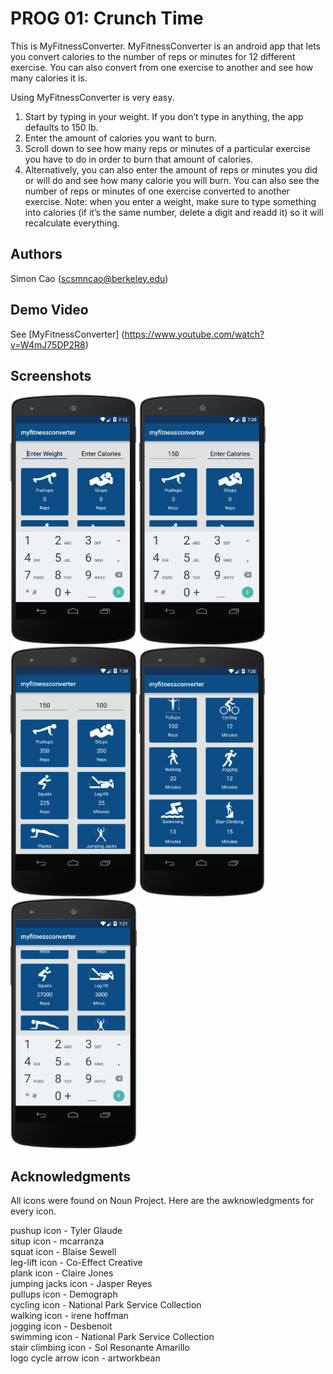 # PROG 01: Crunch Time

This is MyFitnessConverter. MyFitnessConverter is an android app that lets you convert calories to the number of reps or minutes for 12 different exercise. You can also convert from one exercise to another and see how many calories it is.

Using MyFitnessConverter is very easy. 

1. Start by typing in your weight. If you don’t type in anything, the app defaults to 150 lb. 
2. Enter the amount of calories you want to burn.
3. Scroll down to see how many reps or minutes of a particular exercise you have to do in order to burn that amount of calories.
4. Alternatively, you can also enter the amount of reps or minutes you did or will do and see how many calorie you will burn. You can also see the number of reps or minutes of one exercise converted to another exercise.
Note: when you enter a weight, make sure to type something into calories (if it’s the same number, delete a digit and readd it) so it will recalculate everything.


## Authors

Simon Cao ([scsmncao@berkeley.edu](mailto:scsmncao@berkeley.edu))

## Demo Video

See [MyFitnessConverter] (https://www.youtube.com/watch?v=W4mJ75DP2R8)

## Screenshots

<img src="screenshots/screenshot1.png" height="400" alt="Screenshot"/>
<img src="screenshots/screenshot2.png" height="400" alt="Screenshot"/>
<img src="screenshots/screenshot3.png" height="400" alt="Screenshot"/>
<img src="screenshots/screenshot4.png" height="400" alt="Screenshot"/>
<img src="screenshots/screenshot5.png" height="400" alt="Screenshot"/>

## Acknowledgments

All icons were found on Noun Project. Here are the awknowledgments for every icon.<br />

pushup icon - Tyler Glaude<br />
situp icon - mcarranza<br />
squat icon - Blaise Sewell<br />
leg-lift icon - Co-Effect Creative<br />
plank icon - Claire Jones<br />
jumping jacks icon - Jasper Reyes<br />
pullups icon - Demograph<br />
cycling icon - National Park Service Collection<br />
walking icon - irene hoffman<br />
jogging icon - Desbenoit<br />
swimming icon - National Park Service Collection<br />
stair climbing icon - Sol Resonante Amarillo<br />
logo cycle arrow icon - artworkbean<br />

